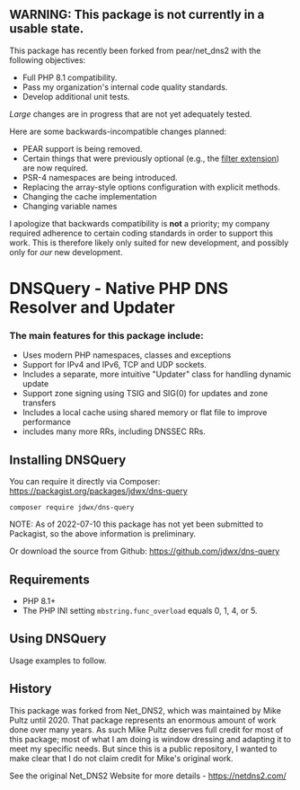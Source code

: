 ## WARNING: This package is not currently in a usable state.

This package has recently been forked from pear/net_dns2 with the following objectives:

* Full PHP 8.1 compatibility.
* Pass my organization's internal code quality standards.
* Develop additional unit tests.

*Large* changes are in progress that are not yet adequately tested.  

Here are some backwards-incompatible changes planned:
* PEAR support is being removed.
* Certain things that were previously optional (e.g., the [filter extension](https://www.php.net/manual/en/book.filter.php)) are now required.
* PSR-4 namespaces are being introduced.
* Replacing the array-style options configuration with explicit methods.
* Changing the cache implementation
* Changing variable names

I apologize that backwards compatibility is **not** a priority; my company
required adherence to certain coding standards in order to support this work.
This is therefore likely only suited for new development, and possibly
only for *our* new development.

# DNSQuery - Native PHP DNS Resolver and Updater #

### The main features for this package include: ###

  * Uses modern PHP namespaces, classes and exceptions
  * Support for IPv4 and IPv6, TCP and UDP sockets.
  * Includes a separate, more intuitive "Updater" class for handling dynamic update
  * Support zone signing using TSIG and SIG(0) for updates and zone transfers
  * Includes a local cache using shared memory or flat file to improve performance
  * includes many more RRs, including DNSSEC RRs.

## Installing DNSQuery ##

You can require it directly via Composer: https://packagist.org/packages/jdwx/dns-query

```
composer require jdwx/dns-query
```

NOTE: As of 2022-07-10 this package has not yet been submitted to Packagist, so the above information
is preliminary.

Or download the source from Github: https://github.com/jdwx/dns-query

## Requirements ##

* PHP 8.1+
* The PHP INI setting `mbstring.func_overload` equals 0, 1, 4, or 5.


## Using DNSQuery ##

Usage examples to follow.

## History ##

This package was forked from Net_DNS2, which was maintained by Mike 
Pultz until 2020.  That package represents an enormous amount of work
done over many years.  As such Mike Pultz deserves full credit for 
most of this package; most of what I am doing is window dressing and
adapting it to meet my specific needs.  But since this is a public
repository, I wanted to make clear that I do not claim credit for Mike's
original work.

See the original Net_DNS2 Website for more details - https://netdns2.com/

